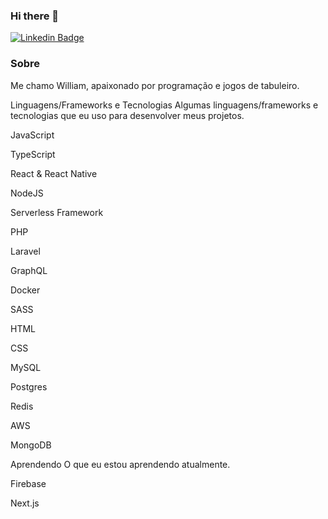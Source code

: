 ### Hi there 👋

[![Linkedin Badge](https://img.shields.io/badge/-LinkedIn-blue?style=flat-square&logo=Linkedin&logoColor=white&link=https://www.linkedin.com/in/hermerson-araujo/)](https://www.linkedin.com/in/william-cascimiro/)

### Sobre
Me chamo William, apaixonado por programação e jogos de tabuleiro.

Linguagens/Frameworks e Tecnologias
Algumas linguagens/frameworks e tecnologias que eu uso para desenvolver meus projetos.

JavaScript

TypeScript

React & React Native

NodeJS

Serverless Framework

PHP

Laravel

GraphQL

Docker

SASS

HTML

CSS

MySQL

Postgres

Redis

AWS

MongoDB

Aprendendo
O que eu estou aprendendo atualmente.

Firebase

Next.js

<!--
**WilliamCascimiro/WilliamCascimiro** is a ✨ _special_ ✨ repository because its `README.md` (this file) appears on your GitHub profile.

Here are some ideas to get you started:

- 🔭 I’m currently working on ...
- 🌱 I’m currently learning ...
- 👯 I’m looking to collaborate on ...
- 🤔 I’m looking for help with ...
- 💬 Ask me about ...
- 📫 How to reach me: ...
- 😄 Pronouns: ...
- ⚡ Fun fact: ...
-->
